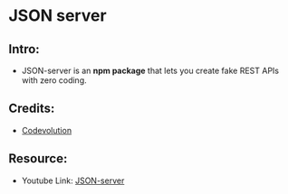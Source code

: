 # JSON server

## Intro:
- JSON-server is an **npm package** that lets you create fake REST APIs with zero coding.

## Credits:
- [Codevolution](https://www.youtube.com/@Codevolution/playlists)

## Resource:
- Youtube Link: [JSON-server](https://www.youtube.com/watch?v=_1kNqAybxW0&list=PLC3y8-rFHvwhc9YZIdqNL5sWeTCGxF4ya)